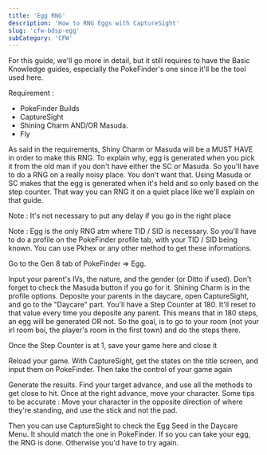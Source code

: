 ```yaml
---
title: 'Egg RNG'
description: 'How to RNG Eggs with CaptureSight'
slug: 'cfw-bdsp-egg'
subCategory: 'CFW'
---
```


For this guide, we'll go more in detail, but it still requires to have the Basic Knowledge guides, especially the PokeFinder's one since it'll be the tool used here.

Requirement :
- PokeFinder Builds
- CaptureSight
- Shining Charm AND/OR Masuda.
- Fly

As said in the requirements, Shiny Charm or Masuda will be a MUST HAVE in order to make this RNG. To explain why, egg is generated when you pick it from the old man if you don't have either the SC or Masuda. So you'll have to do a RNG on a really noisy place. You don't want that. Using Masuda or SC makes that the egg is generated when it's held and so only based on the step counter. That way you can RNG it on a quiet place like we'll explain on that guide.

Note : It's not necessary to put any delay if you go in the right place

Note : Egg is the only RNG atm where TID / SID is necessary. So you'll have to do a profile on the PokeFinder profile tab, with your TID / SID being known. You can use Pkhex or any other method to get these informations.

Go to the Gen 8 tab of PokeFinder => Egg.

Input your parent's IVs, the nature, and the gender (or Ditto if used). Don't forget to check the Masuda button if you go for it. Shining Charm is in the profile options. Deposite your parents in the daycare, open CaptureSight, and go to the "Daycare" part. You'll have a Step Counter at 180. It'll reset to that value every time you deposite any parent. This means that in 180 steps, an egg will be generated OR not. So the goal, is to go to your room (not your irl room boi, the player's room in the first town) and do the steps there. 

Once the Step Counter is at 1, save your game here and close it

Reload your game. With CaptureSight, get the states on the title screen, and input them on PokeFinder. Then take the control of your game again

Generate the results. Find your target advance, and use all the methods to get close to hit.
Once at the right advance, move your character. Some tips to be accurate : Move your character in the opposite direction of where they're standing, and use the stick and not the pad. 

Then you can use CaptureSight to check the Egg Seed in the Daycare Menu. It should match the one in PokeFinder. If so you can take your egg, the RNG is done. Otherwise you'd have to try again.

